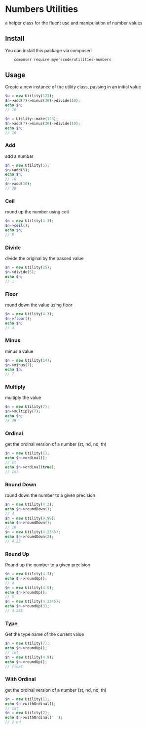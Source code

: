 # Numbers Utilities
a helper class for the fluent use and manipulation of number values

## Install

You can install this package via composer:

``` bash
    composer require myerscode/utilities-numbers
```

## Usage
Create a new instance of the utility class, passing in an initial value
```php
$u = new Utility(123);
$n->add(7)->minus(30)->divide(10);
echo $n;
// 10

$n = Utility::make(123);
$n->add(7)->minus(30)->divide(10);
echo $n;
// 10
```

### Add
add a number
```php
$n = new Utility(5);
$n->add(5);
echo $n; 
// 10
$n->add(10);
// 20
```

### Ceil
round up the number using ceil
```php
$n = new Utility(4.3);
$n->ceil();
echo $n; 
// 5
```

### Divide
divide the original by the passed value
```php
$n = new Utility(25);
$n->divide(5);
echo $n; 
// 1
```

### Floor
round down the value using floor
```php
$n = new Utility(4.3);
$n->floor();
echo $n; 
// 4
```

### Minus
minus a value
```php
$n = new Utility(14);
$n->minus(7);
echo $n; 
// 7
```

### Multiply
multiply the value
```php
$n = new Utility(7);
$n->multiply(7);
echo $n; 
// 49
```

### Ordinal
get the ordinal version of a number (st, nd, nd, th)
```php
$n = new Utility(1);
echo $n->ordinal(); 
// st
echo $n->ordinal(true); 
// 1st
```

### Round Down
round down the number to a given precision
```php
$n = new Utility(4.3);
echo $n->roundDown(); 
// 4
$n = new Utility(9.99);
echo $n->roundDown(); 
// 10
$n = new Utility(4.2345);
echo $n->roundDown(2); 
// 4.23
```

### Round Up
Round up the number to a given precision
```php
$n = new Utility(4.3);
echo $n->roundUp(); 
// 4
$n = new Utility(4.5);
echo $n->roundUp(); 
// 5
$n = new Utility(4.2345);
echo $n->roundUp(3); 
// 4.235
```

### Type
Get the type name of the current value
```php
$n = new Utility(7);
echo $n->roundUp(); 
// int
$n = new Utility(4.9);
echo $n->roundUp(); 
// float
```
### With Ordinal
get the ordinal version of a number (st, nd, nd, th)
```php
$n = new Utility(1);
echo $n->withOrdinal(); 
// 1st
$n = new Utility(2);
echo $n->withOrdinal(' '); 
// 2 nd
```
